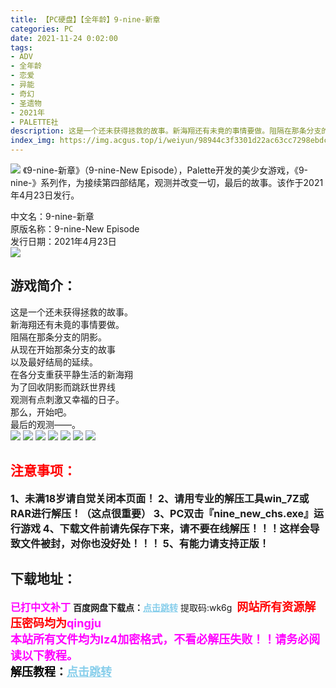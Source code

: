 ```yaml
---
title: 【PC硬盘】【全年龄】9-nine-新章
categories: PC
date: 2021-11-24 0:02:00
tags:
- ADV
- 全年龄
- 恋爱
- 异能
- 奇幻
- 圣遗物
- 2021年
- PALETTE社
description: 这是一个还未获得拯救的故事。新海翔还有未竟的事情要做。阻隔在那条分支的阴影。从现在开始那条分支的故事。以及最好结局的延续。  
index_img: https://img.acgus.top/i/weiyun/98944c3f3301d22ac63cc7298ebdccc77f9cffb987c492fd8c77881c56b4b6abaf1c21a0ddd92c01aaf1a1286dd6c12b.webp
---
```

![](https://img.acgus.top/i/weiyun/98944c3f3301d22ac63cc7298ebdccc77f9cffb987c492fd8c77881c56b4b6abaf1c21a0ddd92c01aaf1a1286dd6c12b.webp)
《9-nine-新章》（9-nine-New Episode），Palette开发的美少女游戏，《9-nine-》系列作，为接续第四部结尾，观测并改变一切，最后的故事。该作于2021年4月23日发行。

中文名：9-nine-新章     
原版名称：9-nine-New Episode     
发行日期：2021年4月23日     
![](https://img.acgus.top/i/weiyun/63849ed4b37a1edea33941542fd0f226e82b9721aa4b7eda4470620c20d6c3e17a1ef39bbe52d40fcdabe1d358a94a00.webp)

## 游戏简介：
这是一个还未获得拯救的故事。     
新海翔还有未竟的事情要做。     
阻隔在那条分支的阴影。     
从现在开始那条分支的故事     
以及最好结局的延续。     
在各分支重获平静生活的新海翔     
为了回收阴影而跳跃世界线     
观测有点刺激又幸福的日子。     
那么，开始吧。     
最后的观测——。     
![](https://img.acgus.top/i/weiyun/ae2866c8a23ec64395974c4b33037534ae9f13b476e7a972e464265ff7b06e3a6f9ae8af8beed88cf2be9a22f3a2a208.webp)
![](https://img.acgus.top/i/weiyun/57f2d4255178b48be72bb5a896d78591684412bc9c58623c71d9b9f17134dfa3dbaa7795cbbc375792a7e1a70299cb00.webp)
![](https://img.acgus.top/i/weiyun/7bf853253ab6afa4f61e928d153db153deb04d82592b1a1c6bbc1fcd4646433d73e978c9faf7407a6a089f15435c0ddc.webp)
![](https://img.acgus.top/i/weiyun/9499d303f176a63b57d7ff08178a8d7b416736e22ff499c59786c7ca384f3d11c6c6242f554b7542cb4cfa74f7250b75.webp)
![](https://img.acgus.top/i/weiyun/1d8f300feb6cc125f2c30e495f74d58307f4276ab89435dd5f1d3fb86eace845956bf8668368a407164186cdfb8328c7.webp)
![](https://img.acgus.top/i/weiyun/7fb13bbc42f5d45e74cbcfea8d4614f46a0ecbc0e4f9a17f55e51671be4f0180063d73720d514c755efc7d78b418488a.webp)
![](https://img.acgus.top/i/weiyun/46474f3be126aec3c0e8c0345ffb053ce466bbf8f8247b2001c0b4e28befce9ef8980f6841d581ef2e71e4ba8f4a1d65.webp)






## <font color=#FF0000 >注意事项：</font>
<font size=3><b>1、未满18岁请自觉关闭本页面！
2、请用专业的解压工具win_7Z或RAR进行解压！（这点很重要）
3、PC双击『nine_new_chs.exe』运行游戏
4、下载文件前请先保存下来，请不要在线解压！！！这样会导致文件被封，对你也没好处！！！
5、有能力请支持正版！</b></font>

## 下载地址：
<font color=#FF00FF size=3><b>已打中文补丁</b></font>
<b>百度网盘下载点：</b><a href="https://pan.baidu.com/s/1kbED2CyTA3PdU55xrFKsqQ?pwd=wk6g" style="color: #87CEEB;"><b>点击跳转</b></a> 提取码:wk6g
<a style="padding: 0" href="https://post.qingju.org/AD/"><img style="max-width:100%" src="https://img.acgus.top/i/2024/07/478f689b8021d8d499ab43d21acf137a.gif" alt=""></a>
<b><font color=#FF0000 size=4>网站所有资源解压密码均为</b></font><b><font color=#FF00FF size=4>qingju</font><font color=#FF0000 ></font></b><br><b><font color=#FF00FF size=4>本站所有文件均为lz4加密格式，不看必解压失败！！请务必阅读以下教程。</b></font><br><b><font color=#000 size=4>解压教程：</b><a href="https://post.qingju.org/tutorial/000/" style="color: #87CEEB;"><b>点击跳转</b></a>